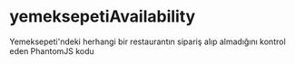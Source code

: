 # yemeksepetiAvailability
Yemeksepeti'ndeki herhangi bir restaurantın sipariş alıp almadığını kontrol eden PhantomJS kodu
